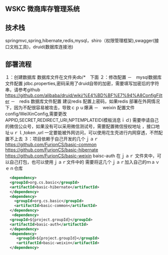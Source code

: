 ## WSKC 微商库存管理系统


## 技术栈
springmvc,spring,hibernate,redis,mysql，shiro（权限管理框架),swagger(接口文档工具)，druid(数据库连接池)

## 部署流程
１：创建数据库
数据库文件在文件夹db/*　下面
２：修改配置
  －　mysql数据库文件配置
    jdbc.properties,密码采用了druid自带的加密，需要填写加密后的字符串，请参考github https://github.com/alibaba/druid/wiki/%E4%BD%BF%E7%94%A8ConfigFilter
  －　redis 数据库文件配置
      建议redis  配置上密码，如果redis 部署在外网情况下，因为不配很容易被攻击，导致ｃｐｕ爆满
  －　weixin 配置文件
    config/WeiXinConfig,需要更改APPID,SECRET,REDIRECT_URI,NPTEMPLATEID(模板消息ｉｄ)
    需要申请自己的微信公众号，如果没有可以采用微信测试号，需要配置微信授权地址 ，接口地址ｕｒｌ,token  ,url 一定要能被外网访问，可以使用花生壳进行内网穿透，不然配置不上去
３：项目依赖于自己开发的几个ｊａｒ
https://github.com/FurionCS/basic-common
https://github.com/FurionCS/basic-hibernate
https://github.com/FurionCS/basic-weixin
baisc-auth 在ｊａｒ 文件夹中，可以自己打包，也可以使用ｊａｒ文件中的
需要将这几个ｊａｒ加入自己的ｍａｖｅｎ仓库
```xml
  <dependency>
  <groupId>org.cs.basic</groupId>
  <artifactId>basic-hibernate</artifactId>
  </dependency>
  <dependency>
    <groupId>org.cs.basic</groupId>
    <artifactId>basic-common</artifactId>
  </dependency>
   <dependency>
  <groupId>${project.groupId}</groupId>
  <artifactId>basic-auth</artifactId>
  </dependency>
  <dependency>
     <groupId>${project.groupId}</groupId>
     <artifactId>basic-weixin</artifactId>
  </dependency>
```
